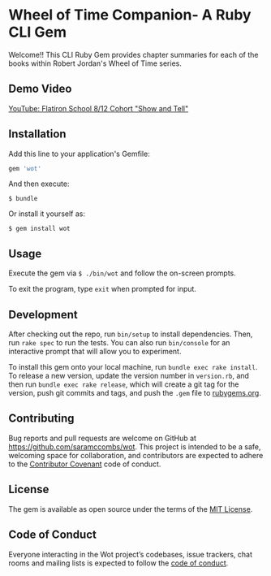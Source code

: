# Wheel of Time Companion- A Ruby CLI Gem

Welcome!! This CLI Ruby Gem provides chapter summaries for each of the books within Robert Jordan's Wheel of Time series.

## Demo Video
[YouTube: Flatiron School 8/12 Cohort "Show and Tell"](https://youtu.be/VPkoLtzMnlU)

## Installation

Add this line to your application's Gemfile:

```ruby
gem 'wot'
```

And then execute:

    $ bundle

Or install it yourself as:

    $ gem install wot

## Usage

Execute the gem via `$ ./bin/wot` and follow the on-screen prompts.

To exit the program, type `exit` when prompted for input.

## Development

After checking out the repo, run `bin/setup` to install dependencies. Then, run `rake spec` to run the tests. You can also run `bin/console` for an interactive prompt that will allow you to experiment.

To install this gem onto your local machine, run `bundle exec rake install`. To release a new version, update the version number in `version.rb`, and then run `bundle exec rake release`, which will create a git tag for the version, push git commits and tags, and push the `.gem` file to [rubygems.org](https://rubygems.org).

## Contributing

Bug reports and pull requests are welcome on GitHub at https://github.com/saramccombs/wot. This project is intended to be a safe, welcoming space for collaboration, and contributors are expected to adhere to the [Contributor Covenant](http://contributor-covenant.org) code of conduct.

## License

The gem is available as open source under the terms of the [MIT License](https://opensource.org/licenses/MIT).

## Code of Conduct

Everyone interacting in the Wot project’s codebases, issue trackers, chat rooms and mailing lists is expected to follow the [code of conduct](https://github.com/saramccombs/wot/blob/master/CODE_OF_CONDUCT.md).
